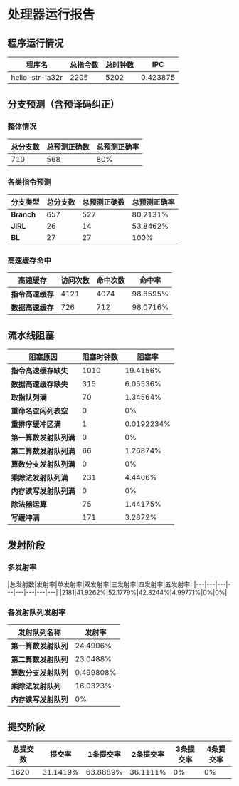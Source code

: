 # 处理器运行报告
## 程序运行情况
|程序名|总指令数|总时钟数|IPC|
|---|---|---|---|
|hello-str-la32r|2205|5202|0.423875|

## 分支预测（含预译码纠正）
### 整体情况
|总分支数|总预测正确数|总预测正确率|
|---|---|---|
|710|568|80%|

### 各类指令预测
|分支类型|总分支数|总预测正确数|总预测正确率|
|---|---|---|---|
|**Branch**| 657 | 527 | 80.2131%|
|**JIRL**| 26 | 14 | 53.8462%|
|**BL**| 27 | 27 | 100%|

### 高速缓存命中
|高速缓存|访问次数|命中次数|命中率|
|---|---|---|---|
|**指令高速缓存**| 4121 | 4074 | 98.8595%|
|**数据高速缓存**| 726 | 712 | 98.0716%|
## 流水线阻塞
|阻塞原因|阻塞时钟数|阻塞率|
|---|---|---|
|**指令高速缓存缺失**| 1010 | 19.4156%|
|**数据高速缓存缺失**| 315 | 6.05536%|
|**取指队列满**| 70 | 1.34564%|
|**重命名空闲列表空**|0 | 0%|
|**重排序缓冲区满**|1 | 0.0192234%|
|**第一算数发射队列满**|0 | 0%|
|**第二算数发射队列满**|66 | 1.26874%|
|**算数分支发射队列满**|0 | 0%|
|**乘除法发射队列满**|231 | 4.4406%|
|**内存读写发射队列满**|0 | 0%|
|**除法器运算**|75 | 1.44175%|
|**写缓冲满**|171 | 3.2872%|

## 发射阶段
### 多发射率
|总发射数|发射率|单发射率|双发射率|三发射率|四发射率|五发射率|
|---|---|---|---|---|---|---|---|
|2181|41.9262%|52.1779%|42.8244%|4.99771%|0%|0%|

### 各发射队列发射率
|发射队列名称|发射率|
|---|---|
|**第一算数发射队列**|24.4906%|
|**第二算数发射队列**|23.0488%|
|**算数分支发射队列**|0.499808%|
|**乘除法发射队列**|16.0323%|
|**内存读写发射队列**|0%|

## 提交阶段
|总提交数|提交率|1条提交率|2条提交率|3条提交率|4条提交率|
|---|---|---|---|---|---|
|1620|31.1419%|63.8889%|36.1111%|0%|0%|
